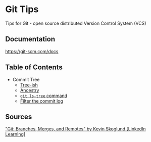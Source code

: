 # Git Tips

Tips for Git - open source distributed Version Control System (VCS)

## Documentation

https://git-scm.com/docs

## Table of Contents

* Commit Tree
  * [Tree-ish](commit-tree/TREE-ISH.md)
  * [Ancestry](commit-tree/ANCESTRY.md)
  * [`git ls-tree` command](commit-tree/LS-TREE.md)
  * [Filter the commit log](commit-tree/FILTER-COMMIT-LOG.md)

## Sources

["Git: Branches, Merges, and Remotes" by Kevin Skoglund \[LinkedIn Learning\]](https://www.linkedin.com/learning/git-branches-merges-and-remotes)